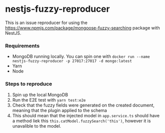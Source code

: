 # nestjs-fuzzy-reproducer

This is an issue reproducer for using the https://www.npmjs.com/package/mongoose-fuzzy-searching package with NestJS.


### Requirements 
- MongoDB running locally. You can spin one with ```docker run --name nestjs-fuzzy-reproducer -p 27017:27017 -d mongo:latest```
- Yarn
- Node

### Steps to reproduce

1. Spin up the local MongoDB
2. Run the E2E test with ```yarn test:e2e ```
3. Check that the fuzzy fields were generated on the created document, meaning that the plugin applied to the schema
4. This should mean that the injected model in ``` app.service.ts ``` should have a method liek this ``` this.catModel.fuzzySearch('this') ```, however it is unavalible to the model.